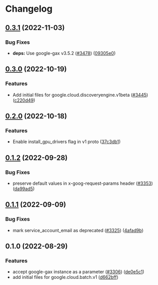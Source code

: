 # Changelog

## [0.3.1](https://github.com/googleapis/google-cloud-node/compare/batch-v0.3.0...batch-v0.3.1) (2022-11-03)


### Bug Fixes

* **deps:** Use google-gax v3.5.2 ([#3478](https://github.com/googleapis/google-cloud-node/issues/3478)) ([09305e0](https://github.com/googleapis/google-cloud-node/commit/09305e06548b89dc17bb3d3167e2d1e69588caa4))

## [0.3.0](https://github.com/googleapis/google-cloud-node/compare/batch-v0.2.0...batch-v0.3.0) (2022-10-19)


### Features

* Add initial files for google.cloud.discoveryengine.v1beta ([#3445](https://github.com/googleapis/google-cloud-node/issues/3445)) ([c220d49](https://github.com/googleapis/google-cloud-node/commit/c220d495cde64b1855b86df9550168e43e1c2f98))

## [0.2.0](https://github.com/googleapis/google-cloud-node/compare/batch-v0.1.2...batch-v0.2.0) (2022-10-18)


### Features

* Enable install_gpu_drivers flag in v1 proto ([37c3db1](https://github.com/googleapis/google-cloud-node/commit/37c3db12dea1c18ba1d3d40f346cf7460fe9b3cb))

## [0.1.2](https://github.com/googleapis/google-cloud-node/compare/batch-v0.1.1...batch-v0.1.2) (2022-09-28)


### Bug Fixes

* preserve default values in x-goog-request-params header ([#3353](https://github.com/googleapis/google-cloud-node/issues/3353)) ([da99ad5](https://github.com/googleapis/google-cloud-node/commit/da99ad57f592a504750d57fdb1c7423734fec069))

## [0.1.1](https://github.com/googleapis/google-cloud-node/compare/batch-v0.1.0...batch-v0.1.1) (2022-09-09)


### Bug Fixes

* mark service_account_email as deprecated ([#3325](https://github.com/googleapis/google-cloud-node/issues/3325)) ([4afad9b](https://github.com/googleapis/google-cloud-node/commit/4afad9b52ac6762287c157c576e75165f4a5fb25))

## 0.1.0 (2022-08-29)


### Features

* accept google-gax instance as a parameter ([#3306](https://github.com/googleapis/google-cloud-node/issues/3306)) ([de0e5c1](https://github.com/googleapis/google-cloud-node/commit/de0e5c1172c84a650c6e8fd268b2614f60d1b0ad))
* add initial files for google.cloud.batch.v1 ([d662bff](https://github.com/googleapis/google-cloud-node/commit/d662bff9578eb25e6e7bc591c124376725159daa))
